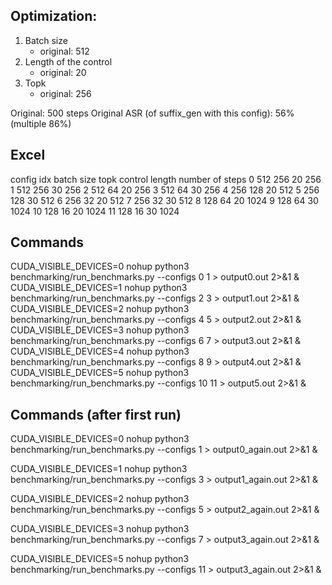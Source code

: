 
## Optimization:

1) Batch size
    - original: 512
2) Length of the control
    - original: 20 
3) Topk
    - original: 256

Original: 500 steps
Original ASR (of suffix_gen with this config): 56% (multiple 86%)

## Excel

config idx	batch size	topk	control length	number of steps
0	512	256	20	256
1	512	256	30	256
2	512	64	20	256
3	512	64	30	256
4	256	128	20	512
5	256	128	30	512
6	256	32	20	512
7	256	32	30	512
8	128	64	20	1024
9	128	64	30	1024
10	128	16	20	1024
11	128	16	30	1024

## Commands

CUDA_VISIBLE_DEVICES=0 nohup python3 benchmarking/run_benchmarks.py --configs 0 1 > output0.out 2>&1 &
CUDA_VISIBLE_DEVICES=1 nohup python3 benchmarking/run_benchmarks.py --configs 2 3 > output1.out 2>&1 &
CUDA_VISIBLE_DEVICES=2 nohup python3 benchmarking/run_benchmarks.py --configs 4 5 > output2.out 2>&1 &
CUDA_VISIBLE_DEVICES=3 nohup python3 benchmarking/run_benchmarks.py --configs 6 7 > output3.out 2>&1 &
CUDA_VISIBLE_DEVICES=4 nohup python3 benchmarking/run_benchmarks.py --configs 8 9 > output4.out 2>&1 &
CUDA_VISIBLE_DEVICES=5 nohup python3 benchmarking/run_benchmarks.py --configs 10 11 > output5.out 2>&1 &

## Commands (after first run)

CUDA_VISIBLE_DEVICES=0 nohup python3 benchmarking/run_benchmarks.py --configs 1 > output0_again.out 2>&1 &

CUDA_VISIBLE_DEVICES=1 nohup python3 benchmarking/run_benchmarks.py --configs 3 > output1_again.out 2>&1 &

CUDA_VISIBLE_DEVICES=2 nohup python3 benchmarking/run_benchmarks.py --configs 5 > output2_again.out 2>&1 &

CUDA_VISIBLE_DEVICES=3 nohup python3 benchmarking/run_benchmarks.py --configs 7 > output3_again.out 2>&1 &

CUDA_VISIBLE_DEVICES=5 nohup python3 benchmarking/run_benchmarks.py --configs 11 > output3_again.out 2>&1 &